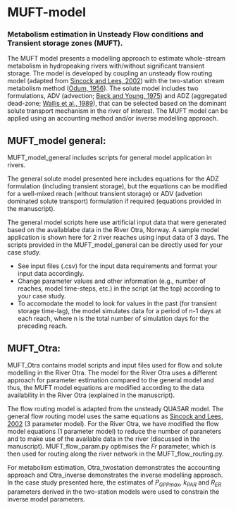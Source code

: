 # MUFT-model
### Metabolism estimation in Unsteady Flow conditions and Transient storage zones (MUFT). 

The MUFT model presents a modelling approach to estimate whole-stream metabolism in hydropeaking rivers with/without significant transient storage. The model is developed by coupling an unsteady flow routing model (adapted from [Sincock and Lees, 2002](https://doi.org/10.1111/j.1747-6593.2002.tb00361.x)) with the two-station stream metabolism method ([Odum, 1956](https://doi.org/10.4319/lo.1956.1.2.0102)). 
The solute model includes two formulations, ADV (advection; [Beck and Young, 1975](https://doi.org/10.1016/0043-1354(75)90028-7)) and ADZ (aggregated dead-zone; [Wallis et al., 1989](https://doi.org/10.1680/iicep.1989.1450)), that can be selected based on the dominant solute transport mechanism in the river of interest.
The MUFT model can be applied using an accounting method and/or inverse modelling approach. 

## MUFT_model general:

MUFT_model_general includes scripts for general model application in rivers. 

The general solute model presented here includes equations for the ADZ formulation (including transient storage), but the equations can be modified for a well-mixed reach (without transient storage) or ADV (advetion dominated solute transport) formulation if required (equations provided in the manuscript).

<p>The general model scripts here use artificial input data that were generated based on the availablabe data in the River Otra, Norway.
A sample model application is shown here for 2 river reaches using input data of 3 days.
The scripts provided in the MUFT_model_general can be directly used for your case study.</p> 
<ul class="no-bullets">
  <li>See input files (.csv) for the input data requirements and format your input data accordingly.</li>
  <li>Change parameter values and other information (e.g., number of reaches, model time-steps, etc.) in the script (at the top) according to your case study.</li>
  <li>To accomodate the model to look for values in the past (for transient storage time-lag), the model simulates data for a period of n-1 days at each reach, where n is the total number of simulation days for the preceding reach.
</li>
</ul>


## MUFT_Otra:

MUFT_Otra contains model scripts and input files used for flow and solute modelling in the River Otra. 
The model for the River Otra uses a different approach for parameter estimation compared to the general model and thus, the MUFT model equations are modified according to the data availability in the River Otra (explained in the manuscript).

The flow routing model is adapted from the unsteady QUASAR model. The general flow routing model uses the same equations as [Sincock and Lees, 2002](https://doi.org/10.1111/j.1747-6593.2002.tb00361.x) (3 parameter model). For the River Otra, we have modified the flow model equations (1 parameter model) to reduce the number of paraneters and to make use of the available data in the river (discussed in the manuscript).
MUFT_flow_param.py optimises the *Fr* parameter, which is then used for routing along the river network in the MUFT_flow_routing.py.

For metabolism estimation, Otra_twostation demonstrates the accounting approach and Otra_inverse demonstrates the inverse modelling approach.
In the case study presented here, the estimates of *P<sub>GPPmax</sub>*, *k<sub>PAR</sub>* and *R<sub>ER</sub>* parameters derived in the two-station models were used to constrain the inverse model parameters.
